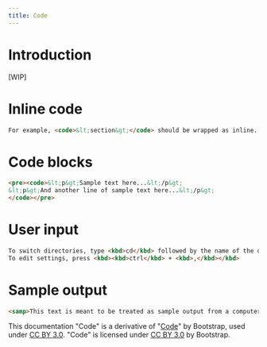 ```yaml
---
title: Code
---
```


# Introduction

[WIP]

# Inline code

```html
For example, <code>&lt;section&gt;</code> should be wrapped as inline.
```

# Code blocks

```html
<pre><code>&lt;p&gt;Sample text here...&lt;/p&gt;
&lt;p&gt;And another line of sample text here...&lt;/p&gt;
</code></pre>
```

# User input

```html
To switch directories, type <kbd>cd</kbd> followed by the name of the directory.<br>
To edit settings, press <kbd><kbd>ctrl</kbd> + <kbd>,</kbd></kbd>
```

# Sample output

```html
<samp>This text is meant to be treated as sample output from a computer program.</samp>
```

<div class="alert alert-secondary" role="alert">

This documentation "Code" is a derivative of "[Code](http://getbootstrap.com/docs/4.1/content/code/)"
by Bootstrap, used under [CC BY 3.0](https://creativecommons.org/licenses/by/3.0/).
"Code" is licensed under [CC BY 3.0](https://creativecommons.org/licenses/by/3.0/) by Bootstrap.
</div>
